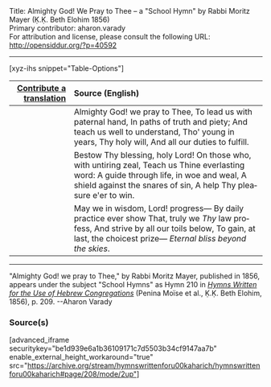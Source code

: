<html>
<head></head>
<body>
Title: Almighty God! We Pray to Thee – a "School Hymn" by Rabbi Moritz Mayer (Ḳ.Ḳ. Beth Elohim 1856)<br />
Primary contributor: aharon.varady<br />
For attribution and license, please consult the following URL: <a href="http://opensiddur.org/?p=40592">http://opensiddur.org/?p=40592</a>
<p />
<hr />

[xyz-ihs snippet="Table-Options"]<table style="margin-left: auto; margin-right: auto;" class="draggable">
<thead><tr><th id="x" style="text-align: right;"><a href="/contribute/upload">Contribute a translation</a></th><th style="text-align: left;">Source (English)</th></tr></thead>
<tbody>
<tr><td style="vertical-align:top;">
<div class="liturgy" lang="he" style="text-align: right;">

</div></td>

<td style="vertical-align:top;">
<div class="english" lang="en" style="text-align: left;">
Almighty God! we pray to Thee, 
To lead us with paternal hand, 
In paths of truth and piety; 
And teach us well to understand, 
Tho' young in years, Thy holy will, 
And all our duties to fulfill. 
</div></td></tr>


<tr><td style="vertical-align:top;">
<div class="liturgy" lang="he" style="text-align: right;">

</div></td>

<td style="vertical-align:top;">
<div class="english" lang="en" style="text-align: left;">
Bestow Thy blessing, holy Lord! 
On those who, with untiring zeal, 
Teach us Thine everlasting word: 
A guide through life, in woe and weal, 
A shield against the snares of sin, 
A help Thy pleasure e'er to win. 
</div></td></tr>


<tr><td style="vertical-align:top;">
<div class="liturgy" lang="he" style="text-align: right;">

</div></td>

<td style="vertical-align:top;">
<div class="english" lang="en" style="text-align: left;">
May we in wisdom, Lord! progress— 
By daily practice ever show 
That, truly we <em>Thy</em> law profess, 
And strive by all our toils below, 
To gain, at last, the choicest prize— 
<em>Eternal bliss beyond the skies</em>.
</div></td></tr>
</tbody></table>

<hr />

"Almighty God! we pray to Thee," by Rabbi Moritz Mayer, published in 1856, appears under the subject "School Hymns" as Hymn 210 in <em><a href="/?p=40488">Hymns Written for the Use of Hebrew Congregations</a></em> (Penina Moïse et al., Ḳ.Ḳ. Beth Elohim, 1856), p. 209. --Aharon Varady

<h3>Source(s)</h3>

[advanced_iframe securitykey="be1d939e6a1b36109171c7d5503b34cf9147aa7b" enable_external_height_workaround="true" src="https://archive.org/stream/hymnswrittenforu00kaharich/hymnswrittenforu00kaharich#page/208/mode/2up"]

&nbsp; 
</body>
</html>